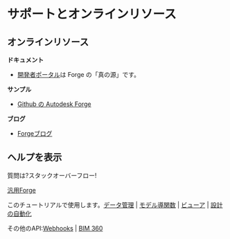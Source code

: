 # サポートとオンラインリソース

## オンラインリソース

**ドキュメント**

 - [開発者ポータル](https://forge.autodesk.com/)は Forge の「真の源」です。

**サンプル**

- [Github の Autodesk Forge](https://github.com/Autodesk-Forge/)

**ブログ**

- [Forgeブログ](https://forge.autodesk.com/blog/)

## ヘルプを表示

質問は?スタックオーバーフロー! 

[汎用Forge](https://stackoverflow.com/questions/tagged/autodesk-forge)

このチュートリアルで使用します。[データ管理](https://stackoverflow.com/questions/tagged/autodesk-data-management) | [モデル導関数](https://stackoverflow.com/questions/tagged/autodesk-model-derivative) | [ビューア](https://stackoverflow.com/questions/tagged/autodesk-viewer) | [設計の自動化](https://stackoverflow.com/questions/tagged/autodesk-designautomation)

その他のAPI:[Webhooks](https://stackoverflow.com/questions/tagged/autodesk-webhooks) | [BIM 360](https://stackoverflow.com/questions/tagged/autodesk-bim360)